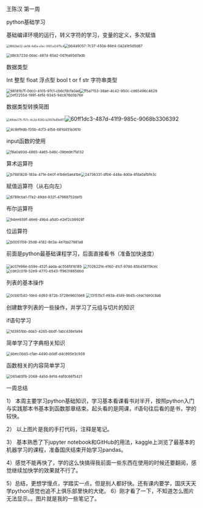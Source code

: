 王陈汉 第一周

python基础学习

基础编译环境的运行，转义字符的学习，变量的定义，多次赋值

<img src="file:///C:/Users/29988/Pictures/Typedown/8682bb32-de56-4d0a-a1ec-3f97cd3475c4.png" title="" alt="8682bb32-de56-4d0a-a1ec-3f97cd3475c4" style="zoom:50%;"><img title="" src="file:///C:/Users/29988/Pictures/Typedown/bb4a9057-7c37-450a-86e4-0a2a1e5d5d87.png" alt="bb4a9057-7c37-450a-86e4-0a2a1e5d5d87" style="zoom:67%;">

<img src="file:///C:/Users/29988/Pictures/Typedown/d8cb722d-bbac-4874-85a2-0d7ea95d7adb.png" title="" alt="d8cb722d-bbac-4874-85a2-0d7ea95d7adb" style="zoom:67%;">

数据类型

Int 整型 float 浮点型 bool t or f str 字符串类型

<img src="file:///C:/Users/29988/Pictures/Typedown/98181b7f-0dc0-4105-97c1-cb6cf8cfa0ad.png" title="" alt="98181b7f-0dc0-4105-97c1-cb6cf8cfa0ad" style="zoom:67%;"><img src="file:///C:/Users/29988/Pictures/Typedown/ff5a7153-38ae-4c42-950c-cd65496c4629.png" title="" alt="ff5a7153-38ae-4c42-950c-cd65496c4629" style="zoom:67%;"><img src="file:///C:/Users/29988/Pictures/Typedown/0ef22554-199f-4ef4-9345-94c676d3b76e.png" title="" alt="0ef22554-199f-4ef4-9345-94c676d3b76e" style="zoom:67%;">

数据类型转换简图

<img src="file:///C:/Users/29988/Pictures/Typedown/4f6de375-707c-4c2d-8280-b2937b49e917.png" title="" alt="4f6de375-707c-4c2d-8280-b2937b49e917" style="zoom:50%;">![60ff1dc3-487d-41f9-985c-9068b3306392](file:///C:/Users/29988/Pictures/Typedown/60ff1dc3-487d-41f9-985c-9068b3306392.png)

<img src="file:///C:/Users/29988/Pictures/Typedown/4c8efedb-f05b-4cf3-a15d-681d451a361b.png" title="" alt="4c8efedb-f05b-4cf3-a15d-681d451a361b" style="zoom:67%;">

input函数的使用

<img src="file:///C:/Users/29988/Pictures/Typedown/f8a0a93d-4865-4a65-b46c-09bede7fa132.png" title="" alt="f8a0a93d-4865-4a65-b46c-09bede7fa132" style="zoom:67%;">

算术运算符

<img src="file:///C:/Users/29988/Pictures/Typedown/b7881828-183a-471e-be0f-e1b6e5aea1be.png" title="" alt="b7881828-183a-471e-be0f-e1b6e5aea1be" style="zoom:67%;"><img src="file:///C:/Users/29988/Pictures/Typedown/24736331-dfb6-448a-8d0a-6fda0afbfe3c.png" title="" alt="24736331-dfb6-448a-8d0a-6fda0afbfe3c" style="zoom:67%;">

赋值运算符（从右向左）

<img src="file:///C:/Users/29988/Pictures/Typedown/6789cba1-f7a2-49dd-932f-47988752da15.png" title="" alt="6789cba1-f7a2-49dd-932f-47988752da15" style="zoom:67%;">

布尔运算符

<img src="file:///C:/Users/29988/Pictures/Typedown/94ee939f-46e6-49b4-a5d0-e2ef2cb9928f.png" title="" alt="94ee939f-46e6-49b4-a5d0-e2ef2cb9928f" style="zoom:67%;">

位运算符

<img src="file:///C:/Users/29988/Pictures/Typedown/b0051159-35d8-4182-8e3a-4e7da27981a8.png" title="" alt="b0051159-35d8-4182-8e3a-4e7da27981a8" style="zoom:67%;">

前面是python最基础课程学习，后面直接看书（准备加快速度）

<img src="file:///C:/Users/29988/Pictures/Typedown/ac07e96e-b59e-452f-aada-ac558fd16185.png" title="" alt="ac07e96e-b59e-452f-aada-ac558fd16185" style="zoom:67%;">

<img src="file:///C:/Users/29988/Pictures/Typedown/7026221e-e160-41cf-97dd-85b458119cec.png" title="" alt="7026221e-e160-41cf-97dd-85b458119cec" style="zoom:67%;">

<img src="file:///C:/Users/29988/Pictures/Typedown/cde2c019-52e9-4770-b543-1f96318856bd.png" title="" alt="cde2c019-52e9-4770-b543-1f96318856bd" style="zoom:67%;">

列表的基本操作

<img src="file:///C:/Users/29988/Pictures/Typedown/0cb61540-1de4-4d93-872b-3728e9601de8.png" title="" alt="0cb61540-1de4-4d93-872b-3728e9601de8" style="zoom:67%;">

<img src="file:///C:/Users/29988/Pictures/Typedown/131515cf-e93a-4149-9b45-ceac1de0c8ab.png" title="" alt="131515cf-e93a-4149-9b45-ceac1de0c8ab" style="zoom:67%;">

创建数字列表的一些操作，并学习了元组与切片的知识

if语句学习

<img src="file:///C:/Users/29988/Pictures/Typedown/1d3951bb-dda3-4265-bbdf-1abc438e1a94.png" title="" alt="1d3951bb-dda3-4265-bbdf-1abc438e1a94" style="zoom:67%;">

简单学习了字典相关知识

<img src="file:///C:/Users/29988/Pictures/Typedown/4bec0bd3-cfae-4490-b0df-d4c895e3c939.png" title="" alt="4bec0bd3-cfae-4490-b0df-d4c895e3c939" style="zoom:67%;">

函数相关的内容简单学习

<img src="file:///C:/Users/29988/Pictures/Typedown/065ab5f6-2068-4a5d-8e1d-eafdc66f5421.png" title="" alt="065ab5f6-2068-4a5d-8e1d-eafdc66f5421" style="zoom:67%;">

一周总结

1） 本周主要学习python基础知识，学习基本看课看书对半开，按照python入门与实践那本书基本到函数那章结束。起头看的是网课，if语句往后看的是书，学的较快。

2） 以上图片是我的手打代码，注释是笔记。

3） 基本熟悉了下jupyter notebook和GitHub的用法，kaggle上浏览了最基本的机器学习的课程，准备国庆结束开始学习pandas。

4）感觉不能再快了，学的这么快搞得我前面一些东西在使用的时候还要翻阅，感觉继续加快学的效果就不行了。

5）总结，更想学慢点，学踏实一点，但是别人都好快。还有课内要学，国庆天天学python感觉也追不上俱乐部里快的大佬。
6）刚才看了一下，不知道怎么图片无法显示。。图片就是我的一些笔记了。
